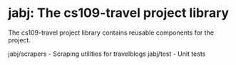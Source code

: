 # jabj:  The cs109-travel project library

The cs109-travel project library contains reusable components for the
project.

jabj/scrapers - Scraping utilities for travelblogs
jabj/test -  Unit tests



